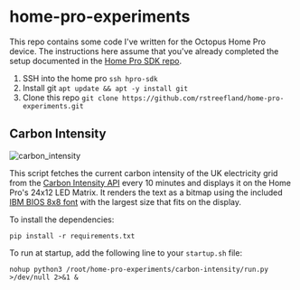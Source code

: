 # home-pro-experiments

This repo contains some code I've written for the Octopus Home Pro device.
The instructions here assume that you've already completed the setup documented in the [Home Pro SDK repo](https://github.com/OctopusSmartEnergy/Home-Pro-SDK-Public/).

1. SSH into the home pro `ssh hpro-sdk`
2. Install git `apt update && apt -y install git`
3. Clone this repo `git clone https://github.com/rstreefland/home-pro-experiments.git`

## Carbon Intensity

![carbon_intensity](https://github.com/rstreefland/home-pro-experiments/assets/972022/279a42a5-12eb-4946-b6c8-18ac1f9cfe2a)

This script fetches the current carbon intensity of the UK electricity grid from the [Carbon Intensity API](https://carbonintensity.org.uk/)
every 10 minutes and displays it on the Home Pro's 24x12 LED Matrix. It renders the text as a bitmap using the included
[IBM BIOS 8x8 font](https://int10h.org/oldschool-pc-fonts/fontlist/font?ibm_bios) with the largest size that fits on the display.

To install the dependencies:

```pip install -r requirements.txt```

To run at startup, add the following line to your `startup.sh` file:

```nohup python3 /root/home-pro-experiments/carbon-intensity/run.py >/dev/null 2>&1 &```

